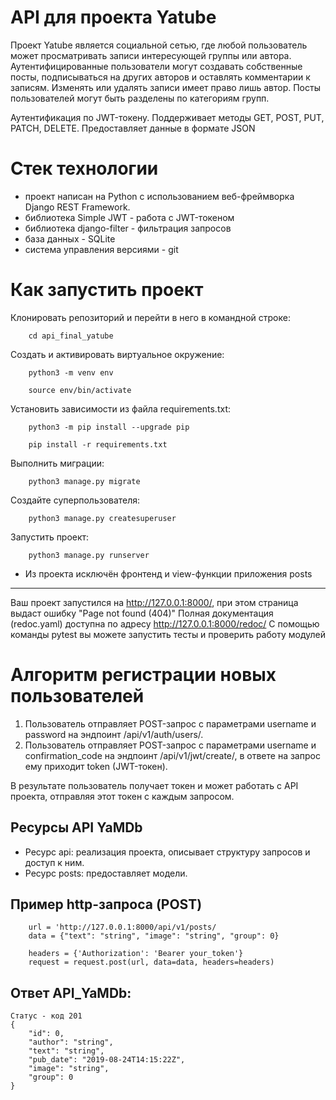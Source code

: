 # API для проекта Yatube
Проект Yatube является социальной сетью, где любой пользователь может просматривать записи интересующей группы или автора. Аутентифицированные пользователи могут создавать собственные посты, подписываться на других авторов и оставлять комментарии к записям. Изменять или удалять записи имеет право лишь автор. Посты пользователей могут быть разделены по категориям групп.

Аутентификация по JWT-токену.
Поддерживает методы GET, POST, PUT, PATCH, DELETE.
Предоставляет данные в формате JSON
# Стек технологии
- проект написан на Python с использованием веб-фреймворка Django REST Framework.
- библиотека Simple JWT - работа с JWT-токеном
- библиотека django-filter - фильтрация запросов
- база данных - SQLite
- система управления версиями - git

# Как запустить проект
Клонировать репозиторий и перейти в него в командной строке:
```
    cd api_final_yatube
```
Cоздать и активировать виртуальное окружение:
```
    python3 -m venv env
```
```
    source env/bin/activate
```
Установить зависимости из файла requirements.txt:
```
    python3 -m pip install --upgrade pip
```
```
    pip install -r requirements.txt
```
Выполнить миграции:
```
    python3 manage.py migrate
```
Создайте суперпользователя:
```
    python3 manage.py createsuperuser
```
Запустить проект:
```
    python3 manage.py runserver
```
- Из проекта исключён фронтенд и view-функции приложения posts

____
Ваш проект запустился на http://127.0.0.1:8000/, при этом страница выдаст ошибку "Page not found (404)"
Полная документация (redoc.yaml) доступна по адресу http://127.0.0.1:8000/redoc/
C помощью команды pytest вы можете запустить тесты и проверить работу модулей 
# Алгоритм регистрации новых пользователей
1. Пользователь отправляет POST-запрос с параметрами username и password на эндпоинт /api/v1/auth/users/.
2. Пользователь отправляет POST-запрос с параметрами username и confirmation_code на эндпоинт /api/v1/jwt/create/, в ответе на запрос ему приходит token (JWT-токен).

В результате пользователь получает токен и может работать с API проекта, отправляя этот токен с каждым запросом.

## Ресурсы API YaMDb
- Ресурс api: реализация проекта, описывает структуру запросов и доступ к ним.
- Ресурс posts: предоставляет модели.

## Пример http-запроса (POST) 
```
    url = 'http://127.0.0.1:8000/api/v1/posts/  
    data = {"text": "string", "image": "string", "group": 0}
    
    headers = {'Authorization': 'Bearer your_token'}  
    request = request.post(url, data=data, headers=headers)  
```
## Ответ API_YaMDb:
```
Статус - код 201
{
    "id": 0,
    "author": "string",
    "text": "string",
    "pub_date": "2019-08-24T14:15:22Z",
    "image": "string",
    "group": 0
}
```